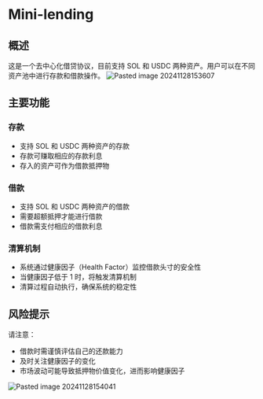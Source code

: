 # Mini-lending

## 概述
这是一个去中心化借贷协议，目前支持 SOL 和 USDC 两种资产。用户可以在不同资产池中进行存款和借款操作。
![Pasted image 20241128153607](https://github.com/user-attachments/assets/c09d3b80-96ae-4335-8649-7fd011acd99b)

## 主要功能

### 存款
- 支持 SOL 和 USDC 两种资产的存款
- 存款可赚取相应的存款利息
- 存入的资产可作为借款抵押物

### 借款
- 支持 SOL 和 USDC 两种资产的借款
- 需要超额抵押才能进行借款
- 借款需支付相应的借款利息

### 清算机制
- 系统通过健康因子（Health Factor）监控借款头寸的安全性
- 当健康因子低于 1 时，将触发清算机制
- 清算过程自动执行，确保系统的稳定性

## 风险提示
请注意：
- 借款时需谨慎评估自己的还款能力
- 及时关注健康因子的变化
- 市场波动可能导致抵押物价值变化，进而影响健康因子

![Pasted image 20241128154041](https://github.com/user-attachments/assets/68b949fe-a398-468b-ba0b-118638f8b318)
